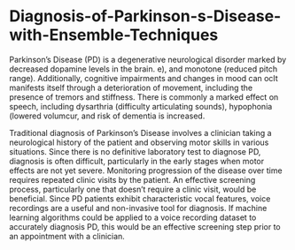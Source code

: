 # Diagnosis-of-Parkinson-s-Disease-with-Ensemble-Techniques
Parkinson’s Disease (PD) is a degenerative neurological disorder marked by decreased dopamine levels in the brain. 
e), and monotone (reduced pitch range). Additionally, cognitive impairments and changes in mood can ocIt manifests itself through a deterioration of movement, including the presence of tremors and stiffness. 
There is commonly a marked effect on speech, including dysarthria (difficulty articulating sounds), 
hypophonia (lowered volumcur, and risk of dementia is increased.  

Traditional diagnosis of Parkinson’s Disease involves a clinician taking a neurological history of the patient and 
observing motor skills in various situations. Since there is no definitive laboratory test to diagnose PD, 
diagnosis is often difficult, particularly in the early stages when motor effects are not yet severe. 
Monitoring progression of the disease over time requires repeated clinic visits by the patient. 
An effective screening process, particularly one that doesn’t require a clinic visit, would be beneficial. 
Since PD patients exhibit characteristic vocal features, voice recordings are a useful and non-invasive tool for diagnosis. 
If machine learning algorithms could be applied to a voice recording dataset to accurately diagnosis PD, 
this would be an effective screening step prior to an appointment with a clinician.
